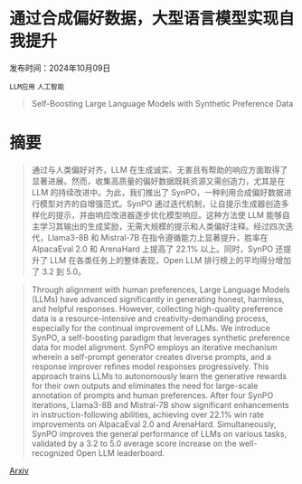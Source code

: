 # 通过合成偏好数据，大型语言模型实现自我提升

发布时间：2024年10月09日

`LLM应用` `人工智能`

> Self-Boosting Large Language Models with Synthetic Preference Data

# 摘要

> 通过与人类偏好对齐，LLM 在生成诚实、无害且有帮助的响应方面取得了显著进展。然而，收集高质量的偏好数据既耗资源又需创造力，尤其是在 LLM 的持续改进中。为此，我们推出了 SynPO，一种利用合成偏好数据进行模型对齐的自增强范式。SynPO 通过迭代机制，让自提示生成器创造多样化的提示，并由响应改进器逐步优化模型响应。这种方法使 LLM 能够自主学习其输出的生成奖励，无需大规模的提示和人类偏好注释。经过四次迭代，Llama3-8B 和 Mistral-7B 在指令遵循能力上显著提升，胜率在 AlpacaEval 2.0 和 ArenaHard 上提高了 22.1% 以上。同时，SynPO 还提升了 LLM 在各类任务上的整体表现，Open LLM 排行榜上的平均得分增加了 3.2 到 5.0。

> Through alignment with human preferences, Large Language Models (LLMs) have advanced significantly in generating honest, harmless, and helpful responses. However, collecting high-quality preference data is a resource-intensive and creativity-demanding process, especially for the continual improvement of LLMs. We introduce SynPO, a self-boosting paradigm that leverages synthetic preference data for model alignment. SynPO employs an iterative mechanism wherein a self-prompt generator creates diverse prompts, and a response improver refines model responses progressively. This approach trains LLMs to autonomously learn the generative rewards for their own outputs and eliminates the need for large-scale annotation of prompts and human preferences. After four SynPO iterations, Llama3-8B and Mistral-7B show significant enhancements in instruction-following abilities, achieving over 22.1% win rate improvements on AlpacaEval 2.0 and ArenaHard. Simultaneously, SynPO improves the general performance of LLMs on various tasks, validated by a 3.2 to 5.0 average score increase on the well-recognized Open LLM leaderboard.

[Arxiv](https://arxiv.org/abs/2410.06961)